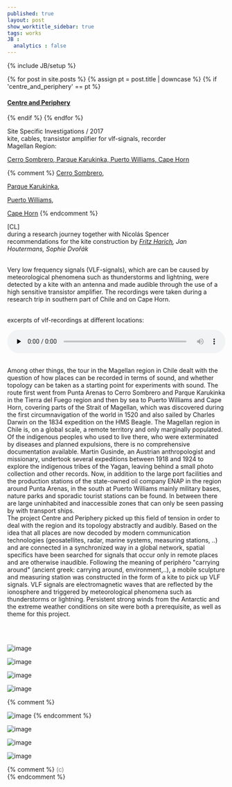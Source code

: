 ```yaml
---
published: true
layout: post
show_worktitle_sidebar: true
tags: works
JB :
  analytics : false
---
```


{% include JB/setup %}


{% for post in site.posts %}
	{% assign pt = post.title | downcase %}
	{% if 'centre_and_periphery' == pt %}
<h4><a href="{{ BASE_PATH }}{{ post.url }}">Centre and Periphery</a></h4>
	{% endif %}
{% endfor %}

<p>
Site Specific Investigations / 2017<br />
kite, cables, transistor amplifier for vlf-signals, recorder<br />
Magellan Region: 

<a href="https://www.google.com/maps/d/viewer?mid=1XpvfosYWesGQJuFXftfUxj0jkXOMgJxW&ll=-54.71579617013983%2C-67.3250555921021&z=7" target="_blank">Cerro Sombrero, Parque Karukinka, Puerto Williams, Cape Horn </a> 

{% comment %}
<a href="https://www.google.at/maps/place/Cerro+Sombrero,+Primavera,+Magallanes+y+la+Ant%C3%A1rtica+Chilena+Region,+Chile/@-52.7640442,-69.8462031,124210m/data=!3m1!1e3!4m5!3m4!1s0xbdb477e8e7b694e3:0x7834f1e20a9d53fc!8m2!3d-52.764677!4d-69.2862343?dcr=0" target="_blank">Cerro Sombrero</a>, 

<a href="https://www.google.at/maps/place/54%C2%B012'36.4%22S+68%C2%B043'28.7%22W/@-54.210059,-69.1739165,97287m/data=!3m1!1e3!4m13!1m6!3m5!1s0xbc4ce1fb107d20b9:0x58603d6d4545d2b8!2sKarukinka+Park!8m2!3d-54.1011451!4d-69.3567073!3m5!1s0x0:0x0!7e2!8m2!3d-54.2101145!4d-68.7246294?dcr=0" target="_blank">Parque Karukinka</a>, 

<a href="https://www.google.at/maps/place/54%C2%B055'54.4%22S+67%C2%B039'17.7%22W/@-54.9317577,-67.7251158,14800m/data=!3m1!1e3!4m14!1m7!3m6!1s0xbc4eab9a9c58a64d:0x6228943461203c20!2sPuerto+Williams!3b1!8m2!3d-54.9166667!4d-67.6166667!3m5!1s0x0:0x0!7e2!8m2!3d-54.9317629!4d-67.6549037?dcr=0" target="_blank">Puerto Williams</a>, 

<a href="https://www.google.at/maps/place/Cape+Horn/@-55.7426745,-68.4746802,212647m/data=!3m1!1e3!4m5!3m4!1s0xbdac6cdebb562509:0x749830290d55919e!8m2!3d-55.983333!4d-67.2666668?dcr=0" target="_blank">Cape Horn</a> 
{% endcomment %}

[CL]<br />
during a research journey together with Nicolás Spencer<br />
recommendations for the kite construction by <a href="http://www.fhg.at/kreativdrachen/index.php/startseite.html" target="_blank"><i>Fritz Harich</i></a><i>, Jan Houtermans, Sophie Dvořák</i>
<br /><br />			


Very low frequency signals (VLF-signals), which are can be caused by meteorological phenomena such as thunderstorms and lightning, were detected by a kite with an antenna and made audible through the use of a high sensitive transistor amplifier. The recordings were taken during a research trip in southern part of Chile and on Cape Horn.<br /><br />

excerpts of vlf-recordings at different locations:
<p></p>
<audio controls style="width: 100%" preload="none">
  <source src="{{ site.url }}/images/vlf_recordings_small.mp3" type="audio/mpeg">

</audio>
<br /><br />

Among other things, the tour in the Magellan region in Chile dealt with the question of how places can be recorded in terms of sound, and whether topology can be taken as a starting point for experiments with sound. The route first went from Punta Arenas to Cerro Sombrero and Parque Karukinka in the Tierra del Fuego region and then by sea to Puerto Williams and Cape Horn, covering parts of the Strait of Magellan, which was discovered during the first circumnavigation of the world in 1520 and also sailed by Charles Darwin on the 1834 expedition on the HMS Beagle. The Magellan region in Chile is, on a global scale, a remote territory and only marginally populated. Of the indigenous peoples who used to live there, who were exterminated by diseases and planned expulsions, there is no comprehensive documentation available. Martin Gusinde, an Austrian anthropologist and missionary, undertook several expeditions between 1918 and 1924 to explore the indigenous tribes of the Yagan, leaving behind a small photo collection and other records. Now, in addition to the large port facilities and the production stations of the state-owned oil company ENAP in the region around Punta Arenas, in the south at Puerto Williams mainly military bases, nature parks and sporadic tourist stations can be found. In between there are large uninhabited and inaccessible zones that can only be seen passing by with transport ships.<br />
The project Centre and Periphery picked up this field of tension in order to deal with the region and its topology abstractly and audibly. Based on the idea that all places are now decoded by modern communication technologies (geosatellites, radar, marine systems, measuring stations, ..) and are connected in a synchronized way in a global network, spatial specifics have been searched for signals that occur only in remote places and are otherwise inaudible. Following the meaning of periphéro "carrying around" (ancient greek: carrying around, environment,..), a mobile sculpture and measuring station was constructed in the form of a kite to pick up VLF signals. VLF signals are electromagnetic waves that are reflected by the ionosphere and triggered by meteorological phenomena such as thunderstorms or lightning. Persistent strong winds from the Antarctic and the extreme weather conditions on site were both a prerequisite, as well as theme for this project.

<br /><br />

</p>





<img src="{{ site.url }}/images/drachen_parque_karukinka_small.jpg" alt="image">
<p></p>
<img src="{{ site.url }}/images/drachen_antenna_small.jpg" alt="image">
<p></p>
<img src="{{ site.url }}/images/drachen_recorder_small.jpg" alt="image">
<p></p>
<img src="{{ site.url }}/images/drachen_cape_horn_small.jpg" alt="image">

{% comment %}
<p></p>
<img src="{{ site.url }}/images/drachen_bahia_inutil_small.jpg" alt="image">
{% endcomment %}

<p></p>
<img src="{{ site.url }}/images/drachen_puerto_williams_small.jpg" alt="image">
<p></p>
<img src="{{ site.url }}/images/drachen_cape_horn2_small.jpg" alt="image">
<p></p>
<img src="{{ site.url }}/images/drachen_barco_small.jpg" alt="image">







{% comment %}
<font color="grey">(c)<br /></font>
{% endcomment %}

